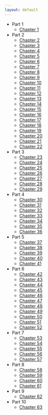 ```yaml
---
layout: default
---
```


* Part 1
    * [Chapter 1](./part01/chap01/chap01.html)
* Part 2
    * [Chapter 2](./part02/chap02/chap02.html)
    * [Chapter 3](./part02/chap03/chap03.html)
    * [Chapter 4](./part02/chap04/chap04.html)
    * [Chapter 5](./part02/chap05/chap05.html)
    * [Chapter 6](./part02/chap06/chap06.html)
    * [Chapter 7](./part02/chap07/chap07.html)
    * [Chapter 8](./part02/chap08/chap08.html)
    * [Chapter 9](./part02/chap09/chap09.html)
    * [Chapter 10](./part02/chap10/chap10.html)
    * [Chapter 11](./part02/chap11/chap11.html)
    * [Chapter 12](./part02/chap12/chap12.html)
    * [Chapter 13](./part02/chap13/chap13.html)
    * [Chapter 14](./part02/chap14/chap14.html)
    * [Chapter 15](./part02/chap15/chap15.html)
    * [Chapter 16](./part02/chap16/chap16.html)
    * [Chapter 17](./part02/chap17/chap17.html)
    * [Chapter 18](./part02/chap18/chap18.html)
    * [Chapter 19](./part02/chap19/chap19.html)
    * [Chapter 20](./part02/chap20/chap20.html)
    * [Chapter 21](./part02/chap21/chap21.html)
    * [Chapter 22](./part02/chap22/chap22.html)
* Part 3
    * [Chapter 23](./part03/chap23/chap23.html)
    * [Chapter 24](./part03/chap24/chap24.html)
    * [Chapter 25](./part03/chap25/chap25.html)
    * [Chapter 26](./part03/chap26/chap26.html)
    * [Chapter 27](./part03/chap27/chap27.html)
    * [Chapter 28](./part03/chap28/chap28.html)
    * [Chapter 29](./part03/chap29/chap29.html)
* Part 4
    * [Chapter 30](./part04/chap30/chap30.html)
    * [Chapter 31](./part04/chap31/chap31.html)
    * [Chapter 32](./part04/chap32/chap32.html)
    * [Chapter 33](./part04/chap33/chap33.html)
    * [Chapter 34](./part04/chap34/chap34.html)
    * [Chapter 35](./part04/chap35/chap35.html)
    * [Chapter 36](./part04/chap36/chap36.html)
* Part 5
    * [Chapter 37](./part05/chap37/chap37.html)
    * [Chapter 38](./part05/chap38/chap38.html)
    * [Chapter 39](./part05/chap39/chap39.html)
    * [Chapter 40](./part05/chap40/chap40.html)
    * [Chapter 41](./part05/chap41/chap41.html)
* Part 6
    * [Chapter 42](./part06/chap42/chap42.html)
    * [Chapter 43](./part06/chap43/chap43.html)
    * [Chapter 44](./part06/chap44/chap44.html)
    * [Chapter 45](./part06/chap45/chap45.html)
    * [Chapter 46](./part06/chap46/chap46.html)
    * [Chapter 47](./part06/chap47/chap47.html)
    * [Chapter 48](./part06/chap48/chap48.html)
    * [Chapter 49](./part06/chap49/chap49.html)
    * [Chapter 50](./part06/chap50/chap50.html)
    * [Chapter 51](./part06/chap51/chap51.html)
    * [Chapter 52](./part06/chap52/chap52.html)
* Part 7
    * [Chapter 53](./part07/chap53/chap53.html)
    * [Chapter 54](./part07/chap54/chap54.html)
    * [Chapter 55](./part07/chap55/chap55.html)
    * [Chapter 56](./part07/chap56/chap56.html)
    * [Chapter 57](./part07/chap57/chap57.html)
* Part 8
    * [Chapter 58](./part08/chap58/chap58.html)
    * [Chapter 59](./part08/chap59/chap59.html)
    * [Chapter 60](./part08/chap60/chap60.html)
    * [Chapter 61](./part08/chap61/chap61.html)
* Part 9
    * [Chapter 62](./part09/chap62/chap62.html)
* Part 10
    * [Chapter 63](./part10/chap63/chap63.html)
